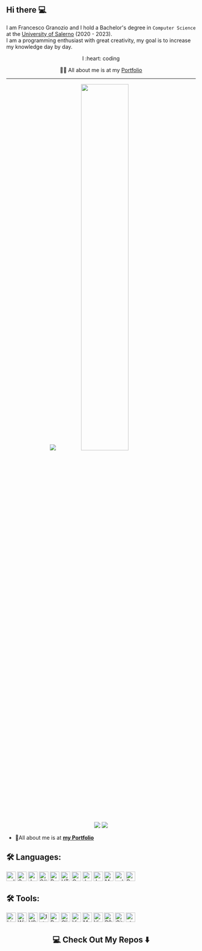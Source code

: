 ## Hi there :computer:

I am Francesco Granozio and I hold a Bachelor's degree in `Computer Science` at the <a href="https://www.unisa.it/" target="_blank">University of Salerno</a> (2020 - 2023). <br>
I am a programming enthusiast with great creativity, my goal is to increase my knowledge day by day.

<p align="center">I :heart: coding</p>

<p align="center"> 🙋‍♂️ All about me is at my <a href="https://francescogranozio.altervista.org/" target="_blank">Portfolio</a></p>
<hr/>

<div align="center">
<img src="http://github-profile-summary-cards.vercel.app/api/cards/stats?username=Francesco-Granozio&theme=tokyonight" /> 
  <img height="50%" width="auto" src="https://github-readme-stats.vercel.app/api/top-langs/?username=Francesco-Granozio&langs_count=10&count_private=true&show_icons=true&theme=dark&layout=compact&include_all_commits=true"/>
</div>

<p align="center" width="100%">
  <img src="http://github-profile-summary-cards.vercel.app/api/cards/repos-per-language?username=Francesco-Granozio&theme=tokyonight" /> 
  <img src="http://github-profile-summary-cards.vercel.app/api/cards/most-commit-language?username=Francesco-Granozio&theme=tokyonight" /> 
</p>



 - 🙋All about me is at <b><a href="https://francescogranozio.altervista.org/" target="_blank">my Portfolio</a></b>

## 🛠️ Languages:

<p>
    <img alt="cplusplus" src="https://img.shields.io/badge/C++-262c3a?style=for-the-badge&logo=cplusplus&logoColor=659bd3" height="25px" />
  <img alt="C" src="https://img.shields.io/badge/C-14354C?style=for-the-badge&logo=c&logoColor=white" height="25px"/>
  <img alt="Java" src="https://img.shields.io/badge/-java-000000?style=for-the-badge&logo=java" height="25px"/>
  <img alt="C#" src="https://img.shields.io/badge/-csharp-C033FE?style=for-the-badge&logo=csharp" height="25px"/>
  <img alt="Python" src="https://img.shields.io/badge/Python-14354C?style=for-the-badge&logo=python&logoColor=white" height="25px"/>

  <img alt="HTML5" src="https://img.shields.io/badge/HTML5-E34F26?style=for-the-badge&logo=html5&logoColor=white" height="25px"/>
  <img alt="Css3" src="https://img.shields.io/badge/CSS3-1572B6?style=for-the-badge&logo=css3&logoColor=white" height="25px"/>
  <img alt="Javascript" src="https://img.shields.io/badge/JavaScript-323330?style=for-the-badge&logo=javascript&logoColor=F7DF1E"  height="25px"/>
  <img alt="Jquery" src="https://img.shields.io/badge/jquery-%230769AD.svg?style=for-the-badge&logo=jquery&logoColor=white" height="25px"/>
  <img alt="MySQL" src="https://img.shields.io/badge/-MySQL-black?style=flat-square&logo=mysql" height="25px"/>
  <img alt="sqlite" src="https://img.shields.io/badge/sqlite-46a1d9?style=for-the-badge&logo=sqlite&logoColor=f7f7f7" height="25px"/>

<img alt="R" src="https://img.shields.io/badge/R-f7f7f7?style=for-the-badge&logo=R&logoColor=659bd3" height="25px"/>

</p>

## 🛠️ Tools:

<p>
  <img alt="Linux" src="https://img.shields.io/badge/-Linux-FCC624?logo=Linux&style=for-the-badge&logoColor=black" height="25px"/>
  <img alt="Windows" src="https://img.shields.io/badge/-Windows-white?logo=Windows&style=for-the-badge&logoColor=00A4EF" height="25px"/>
  <img alt="VS Code" src="https://img.shields.io/badge/-VS%20Code-007ACC?style=for-the-badge&logo=visual-studio-code" height="25px"/>
  <img alt="IntellJ" src="https://img.shields.io/badge/-IntelliJ%20IDEA-black?style=for-the-badge&logo=jetbrains" height="25px"/>
<img alt="Pycharm" src="https://img.shields.io/badge/-PYCHARM-33e4ff?style=for-the-badge&logo=PYCHARM&logoColor=9dfc03" height="25px"/>
  <img alt="Clion" src="https://img.shields.io/badge/CLION-f7f7f7?style=for-the-badge&logo=clion&logoColor=02140e" height="25px" />
  <img alt="Virtual Box" src="https://img.shields.io/badge/Virtual%20Box-blue?style=for-the-badge&logo=virtualbox" height="25px" />
    <img alt="MySQLWorkbench" src="https://img.shields.io/badge/MySQLWorkBench-white?style=for-the-badge&logo=mysql&logoColor=white%22" height="25px" />
    <img alt="VisualStudio" src="https://img.shields.io/badge/Visual%20Studio-222222?style=for-the-badge&logo=visualstudio&logoColor=6c4ea1" height="25px" />
    <img alt="RStudio" src="https://img.shields.io/badge/R%20Studio-f7f7f7?style=for-the-badge&logo=Rstudio&logoColor=75aadb" height="25px"/>
<img alt="Git" src="https://img.shields.io/badge/-Git-F05032?logo=Git?style=for-the-badge&logoColor=white" height="25px"/>
<img alt="atom" src="https://img.shields.io/badge/-atom-66595C?logo=Atom&style=for-the-badge&logoColor=white" height="25px"/>

</p>

<h2  align="center">💻 Check Out My Repos ⬇️ </h2>

